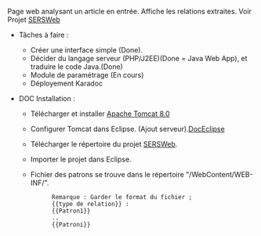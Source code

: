 Page web analysant un article en entrée. Affiche les relations extraites. Voir Projet [SERSWeb](/SERSWeb)

- Tâches à faire : 
	- Créer une interface simple (Done).
	- Décider du langage serveur (PHP/J2EE)(Done = Java Web App), et traduire le code Java.(Done)
   	- Module de paramétrage (En cours) 
   	- Déployement Karadoc

- DOC Installation :
  	- Télécharger et installer [Apache Tomcat 8.0](http://apache.mediamirrors.org/tomcat/tomcat-8/v8.0.41/bin/apache-tomcat-8.0.41.zip)
   	- Configurer Tomcat dans Eclipse. (Ajout serveur).[DocEclipse](http://help.eclipse.org/kepler/index.jsp?topic=%2Forg.eclipse.jst.server.ui.doc.user%2Ftopics%2Ftomcat.html)
   	- Télécharger le répertoire du projet [SERSWeb](/SERSWeb).
   	- Importer le projet dans Eclipse.
   	- Fichier des patrons se trouve dans le répertoire "/WebContent/WEB-INF/".

	   			Remarque : Garder le format du fichier ; 
	   			{{type de relation}} :
	   			{{Patron1}}
	   			..
	   			{{Patroni}}
